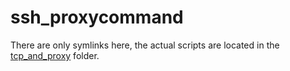 ssh_proxycommand
================

There are only symlinks here, the actual scripts are located in the [tcp_and_proxy](../tcp_and_proxy/) folder.
